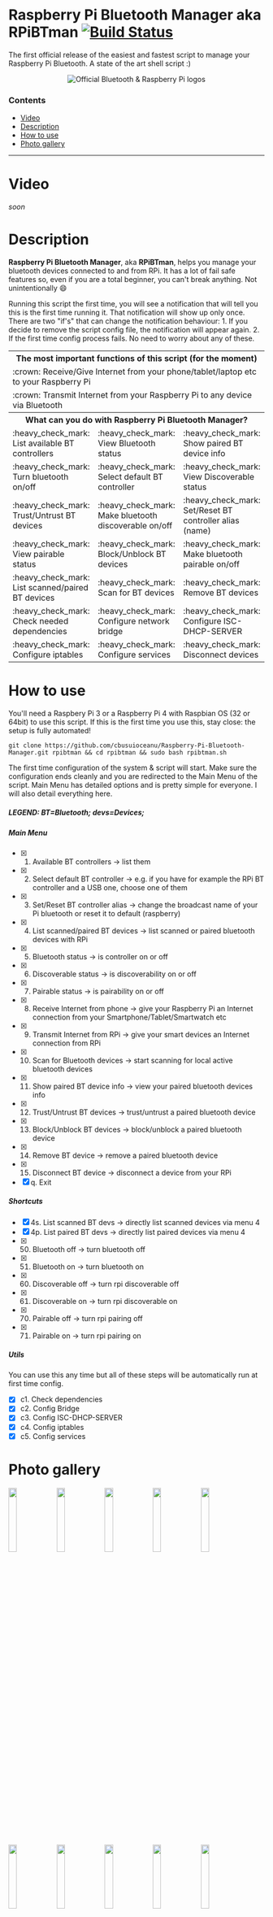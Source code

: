 # Raspberry Pi Bluetooth Manager aka RPiBTman [![Build Status](https://travis-ci.org/cbusuioceanu/Raspberry-Pi-Bluetooth-Manager.svg?branch=master)](https://travis-ci.org/github/cbusuioceanu/Raspberry-Pi-Bluetooth-Manager)
The first official release of the easiest and fastest script to manage your Raspberry Pi Bluetooth. A state of the art shell script :)
<p align="center">
<img src="https://vpnromania.ro/images/rpibtman/bluetooth_raspberry_logo.png" alt="Official Bluetooth & Raspberry Pi logos" />
</p>

### Contents

- [Video](#video)
- [Description](#description)
- [How to use](#how-to-use)
- [Photo gallery](#photo-gallery)
----------------------------------
# Video
*soon*

# Description
**Raspberry Pi Bluetooth Manager**, aka **RPiBTman**, helps you manage your bluetooth devices connected to and from RPi. It has a lot of fail safe features so, even if you are a total beginner, you can't break anything. Not unintentionally :smile:

Running this script the first time, you will see a notification that will tell you this is the first time running it. That notification will show up only once. There are two "if's" that can change the notification behaviour: 1. If you decide to remove the script config file, the notification will appear again. 2. If the first time config process fails. No need to worry about any of these.

<table>
  <tr>
    <th colspan="3" align="center">The most important functions of this script (for the moment)</th>
  </tr>
  <tr>
    <td colspan="3" align="left">:crown: Receive/Give Internet from your phone/tablet/laptop etc to your Raspberry Pi</td>
  </tr>
  <tr>
    <td colspan="3" align="left">:crown: Transmit Internet from your Raspberry Pi to any device via Bluetooth</td>
  </tr>  
  <tr>
    <th colspan="3" align="center">What can you do with Raspberry Pi Bluetooth Manager?</th>
  </tr>
  <tr>
    <td>:heavy_check_mark: List available BT controllers</td>
    <td>:heavy_check_mark: View Bluetooth status</td>
    <td>:heavy_check_mark: Show paired BT device info</td>
  </tr>
  <tr>
    <td>:heavy_check_mark: Turn bluetooth on/off</td>
    <td>:heavy_check_mark: Select default BT controller</td>
    <td>:heavy_check_mark: View Discoverable status</td>
  </tr>
  <tr>
    <td>:heavy_check_mark: Trust/Untrust BT devices</td>
    <td>:heavy_check_mark: Make bluetooth discoverable on/off</td>
    <td>:heavy_check_mark: Set/Reset BT controller alias (name)</td>
  </tr>
  <tr>
    <td>:heavy_check_mark: View pairable status</td>
    <td>:heavy_check_mark: Block/Unblock BT devices</td>
    <td>:heavy_check_mark: Make bluetooth pairable on/off</td>
  </tr>
  <tr>
    <td>:heavy_check_mark: List scanned/paired BT devices</td>
    <td>:heavy_check_mark: Scan for BT devices</td>
    <td>:heavy_check_mark: Remove BT devices</td>
  </tr>
  <tr>
    <td>:heavy_check_mark: Check needed dependencies</td>
    <td>:heavy_check_mark: Configure network bridge</td>
    <td>:heavy_check_mark: Configure ISC-DHCP-SERVER</td>
  </tr>
  <tr>
    <td>:heavy_check_mark: Configure iptables</td>
    <td>:heavy_check_mark: Configure services</td>
    <td>:heavy_check_mark: Disconnect devices</td>
  </tr>  
</table>


# How to use
You'll need a Raspbery Pi 3 or a Raspberry Pi 4 with Raspbian OS (32 or 64bit) to use this script.
If this is the first time you use this, stay close: the setup is fully automated!

```shell
git clone https://github.com/cbusuioceanu/Raspberry-Pi-Bluetooth-Manager.git rpibtman && cd rpibtman && sudo bash rpibtman.sh
```
The first time configuration of the system & script will start. Make sure the configuration ends cleanly and you are redirected to the Main Menu of the script.
Main Menu has detailed options and is pretty simple for everyone. I will also detail everything here.

##### LEGEND: BT=Bluetooth; devs=Devices; 
##### Main Menu
- [x] 1. Available BT controllers -> list them
- [x] 2. Select default BT controller -> e.g. if you have for example the RPi BT controller and a USB one, choose one of them
- [x] 3. Set/Reset BT controller alias -> change the broadcast name of your Pi bluetooth or reset it to default (raspberry)
- [x] 4. List scanned/paired BT devices -> list scanned or paired bluetooth devices with RPi
- [x] 5. Bluetooth status -> is controller on or off
- [x] 6. Discoverable status -> is discoverability on or off
- [x] 7. Pairable status -> is pairability on or off
- [x] 8. Receive Internet from phone -> give your Raspberry Pi an Internet connection from your Smartphone/Tablet/Smartwatch etc
- [x] 9. Transmit Internet from RPi -> give your smart devices an Internet connection from RPi
- [x] 10. Scan for Bluetooth devices -> start scanning for local active bluetooth devices
- [x] 11. Show paired BT device info -> view your paired bluetooth devices info
- [x] 12. Trust/Untrust BT devices -> trust/untrust a paired bluetooth device
- [x] 13. Block/Unblock BT devices -> block/unblock a paired bluetooth device
- [x] 14. Remove BT device -> remove a paired bluetooth device
- [x] 15. Disconnect BT device -> disconnect a device from your RPi
- [x] q. Exit

##### Shortcuts
- [x] 4s. List scanned BT devs -> directly list scanned devices via menu 4
- [x] 4p. List paired BT devs -> directly list paired devices via menu 4
- [x] 50. Bluetooth off -> turn bluetooth off
- [x] 51. Bluetooth on -> turn bluetooth on
- [x] 60. Discoverable off -> turn rpi discoverable off
- [x] 61. Discoverable on -> turn rpi discoverable on
- [x] 70. Pairable off -> turn rpi pairing off 
- [x] 71. Pairable on ->  turn rpi pairing on

##### Utils
You can use this any time but all of these steps will be automatically run at first time config.
- [x] c1. Check dependencies
- [x] c2. Config Bridge
- [x] c3. Config ISC-DHCP-SERVER
- [x] c4. Config iptables
- [x] c5. Config services

# Photo gallery
<img src="https://vpnromania.ro/images/rpibtman/raspberry_pi_bluetooth_manager_image_1.png" width="18%"></img> <img src="https://vpnromania.ro/images/rpibtman/raspberry_pi_bluetooth_manager_image_2.png" width="18%"></img> <img src="https://vpnromania.ro/images/rpibtman/raspberry_pi_bluetooth_manager_image_3.png" width="18%"></img> <img src="https://vpnromania.ro/images/rpibtman/raspberry_pi_bluetooth_manager_image_4.png" width="18%"></img> <img src="https://vpnromania.ro/images/rpibtman/raspberry_pi_bluetooth_manager_image_5.png" width="18%"></img> <img src="https://vpnromania.ro/images/rpibtman/raspberry_pi_bluetooth_manager_image_6.png" width="18%"></img> <img src="https://vpnromania.ro/images/rpibtman/raspberry_pi_bluetooth_manager_image_7.png" width="18%"></img> <img src="https://vpnromania.ro/images/rpibtman/raspberry_pi_bluetooth_manager_image_8.png" width="18%"></img> <img src="https://vpnromania.ro/images/rpibtman/raspberry_pi_bluetooth_manager_image_9.png" width="18%"></img> <img src="https://vpnromania.ro/images/rpibtman/raspberry_pi_bluetooth_manager_image_10.png" width="18%"></img> <img src="https://vpnromania.ro/images/rpibtman/raspberry_pi_bluetooth_manager_image_11.png" width="18%"></img> <img src="https://vpnromania.ro/images/rpibtman/raspberry_pi_bluetooth_manager_image_12.png" width="18%"></img> <img src="https://vpnromania.ro/images/rpibtman/raspberry_pi_bluetooth_manager_image_13.png" width="18%"></img> <img src="https://vpnromania.ro/images/rpibtman/raspberry_pi_bluetooth_manager_image_14.png" width="18%"></img> <img src="https://vpnromania.ro/images/rpibtman/raspberry_pi_bluetooth_manager_image_15.png" width="18%"></img> 
